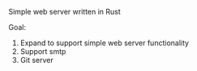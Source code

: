 Simple web server written in Rust

Goal:
1. Expand to support simple web server functionality
2. Support smtp
3. Git server